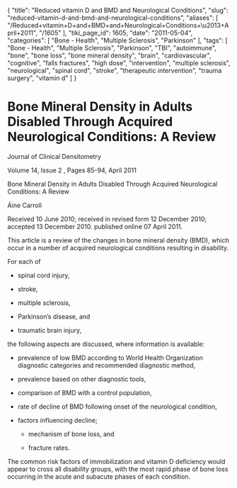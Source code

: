 {
    "title": "Reduced vitamin D and BMD and Neurological Conditions",
    "slug": "reduced-vitamin-d-and-bmd-and-neurological-conditions",
    "aliases": [
        "/Reduced+vitamin+D+and+BMD+and+Neurological+Conditions+\u2013+April+2011",
        "/1605"
    ],
    "tiki_page_id": 1605,
    "date": "2011-05-04",
    "categories": [
        "Bone - Health",
        "Multiple Sclerosis",
        "Parkinson"
    ],
    "tags": [
        "Bone - Health",
        "Multiple Sclerosis",
        "Parkinson",
        "TBI",
        "autoimmune",
        "bone",
        "bone loss",
        "bone mineral density",
        "brain",
        "cardiovascular",
        "cognitive",
        "falls fractures",
        "high dose",
        "intervention",
        "multiple sclerosis",
        "neurological",
        "spinal cord",
        "stroke",
        "therapeutic intervention",
        "trauma surgery",
        "vitamin d"
    ]
}


# Bone Mineral Density in Adults Disabled Through Acquired Neurological Conditions: A Review

Journal of Clinical Densitometry

Volume 14, Issue 2 , Pages 85-94, April 2011

Bone Mineral Density in Adults Disabled Through Acquired Neurological Conditions: A Review

Áine Carroll

Received 10 June 2010; received in revised form 12 December 2010; accepted 13 December 2010. published online 07 April 2011.

This article is a review of the changes in bone mineral density (BMD), which occur in a number of acquired neurological conditions resulting in disability. 

For each of 

* spinal cord injury, 

* stroke, 

* multiple sclerosis, 

* Parkinson’s disease, and 

* traumatic brain injury, 

the following aspects are discussed, where information is available: 

* prevalence of low BMD according to World Health Organization diagnostic categories and recommended diagnostic method, 

* prevalence based on other diagnostic tools, 

* comparison of BMD with a control population, 

* rate of decline of BMD following onset of the neurological condition, 

* factors influencing decline; 

   * mechanism of bone loss, and 

   * fracture rates. 

The common risk factors of immobilization and vitamin D deficiency would appear to cross all disability groups, with the most rapid phase of bone loss occurring in the acute and subacute phases of each condition.
